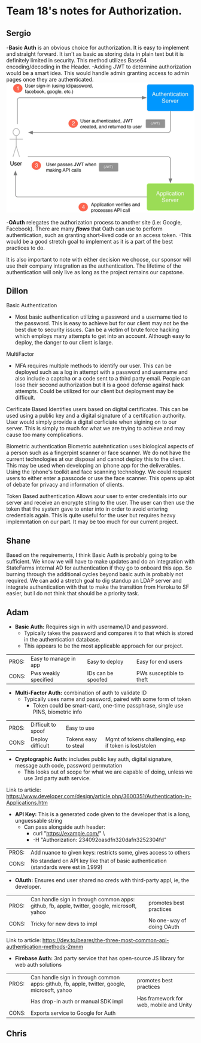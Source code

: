 # Team 18's notes for Authorization.

## Sergio
-**Basic Auth** is an obvious choice for authorization. It is easy to implement and straight forward. It isn't as basic as storing data in plain text but it is definitely limited in security. This method utilizes Base64 encoding/decoding in the Header. 
  -Adding JWT to determine authorization would be a smart idea. This would handle admin granting access to admin pages once they are authenticated.
![JWT-Example](resources/JWT-Example.webp)

-**OAuth** relegates the authorization process to another site (i.e: Google, Facebook). There are many ***flows*** that Oath can use to perform authentication, such as granting short-lived code or an access token.
  -This would be a good stretch goal to implement as it is a part of the best practices to do.

It is also important to note with either decision we choose, our sponsor will use their company integration as the authentication. The lifetime of the authentication will only live as long as the project remains our capstone.

## Dillon
Basic Authentication
- Most basic authentication utilizing a password and a username tied to the password. This is easy to achieve but for our client may not be the best due to security issues. Can be a victim of brute force hacking which employs many attempts to get into an account. Although easy to deploy, the danger to our client is large.

MultiFactor
- MFA requires multiple methods to identify our user. This can be deployed such as a log in attempt with a password and username and also include a captcha or a code sent to a third party email. People can lose their second authorization but it is a good defense against hack attempts. Could be utilized for our client but deployment may be difficult.

Cerificate Based
Identifies users based on digital certificates. This can be used using a public key and a digital signature of a certifcation authority. User would simply provide a digital cerficiate when sigining on to our server. This is simply to much for what we are trying to achieve and may cause too many complications. 

Biometric authentication
Biometric autehntication uses biological aspects of a person such as a fingerpint scanner or face scanner. We do not have the current technologies at our disposal and cannot deploy this to the client. This may be used when developing an iphone app for the deliverables. Using the Iphone's toolkit and face scanning technology. We could request users to either enter a passcode or use the face scanner. This opens up alot of debate for privacy and information of clients. 

Token Based authentication
Allows aour user to enter credentials into our server and receive an encrypte string to the user. The user can then use the token that the system gave to enter into in order to avoid entering credentials again. This is quite useful for the user but requires heavy implemntation on our part. It may be too much for our current project. 

## Shane
Based on the requirements, I think Basic Auth is probably going to be sufficient.  We know we will have to make updates and do an integration with StateFarms internal AD for authentication if they go to onboard this app.  So burning through the additional cycles beyond basic auth is probably not required.  We can add a stretch goal to dig standup an LDAP server and integrate authentication with that to make the transition from Heroku to SF easier, but I do not think that should be a priority task.

## Adam
- **Basic Auth:**  Requires sign in with username/ID and password.
	- Typically takes the password and compares it to that which is stored in the authentication database.
	- This appears to be the most applicable approach for our project.

|   |   |   |   |
|---|---|---|---|
|PROS:   |Easy to manage in app   |Easy to deploy   |Easy for end users   | 
|CONS:   |Pws weakly specified   |IDs can be spoofed  |PWs susceptible to theft |

- **Multi-Factor Auth:** combination of auth to validate ID
	- Typically uses name and password, paired with some form of token
	  -  Token could be smart-card, one-time passphrase, single use PINS, biometric info

|   |   |   |   |   |
|---|---|---|---|---|
|PROS:  |Difficult to spoof   |Easy to use   |   |   |
|CONS:   |Deploy difficult   |Tokens easy to steal   |Mgmt of tokens challenging, esp if token is lost/stolen	 |

- **Cryptographic Auth:**  includes public key auth, digital signature, message auth code, password permutation
  -  This looks out of scope for what we are capable of doing, unless we use 3rd party auth service.

Link to article: https://www.developer.com/design/article.php/3600351/Authentication-in-Applications.htm

- **API Key:** This is a generated code given to the developer that is a long, unguessable string
  - Can pass alongside auth header:
    - curl "https://example.com/" \
    - -H "Authorization: 234092oasdfn320dafn3252304fd"

|   |   | 
|---|---|
|PROS:  |Add nuance to given keys: restricts some, gives access to others |
|CONS:   |No standard on API key like that of basic authentication (standards were est in 1999) |

- **OAuth:** Ensures end user shared no creds with third-party appl, ie, the developer.

|   |   |   | 
|---|---|---|
|PROS:  |Can handle sign in through common apps: github, fb, apple, twitter, google, microsoft, yahoo |promotes best practices|
|CONS:   |Tricky for new devs to impl |  No one-way of doing OAuth |

Link to article: https://dev.to/bearer/the-three-most-common-api-authentication-methods-2mnm

- **Firebase Auth:** 3rd party service that has open-source JS library for web auth solutions 

|   |   |   |
|---|---|---|
|PROS:  |Can handle sign in through common apps: github, fb, apple, twitter, google, microsoft, yahoo| promotes best practices |
|   |Has drop-in auth or manual SDK impl   |Has framework for web, mobile and Unity   |   |
|CONS:   |Exports service to Google for Auth|   |   |

## Chris
